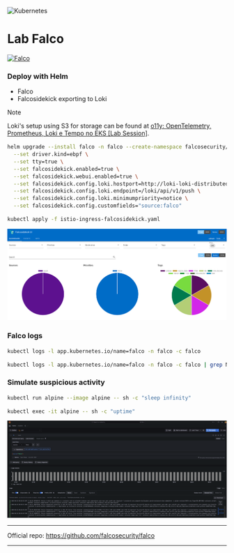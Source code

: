 ![Kubernetes](https://img.shields.io/badge/kubernetes-%23326ce5.svg?style=for-the-badge&logo=kubernetes&logoColor=white)

# Lab Falco

[![Falco](https://falco.org/img/brand/falco-horizontal-color.svg)](https://falco.org)

### Deploy with Helm

- Falco
- Falcosidekick exporting to Loki

> [!NOTE]
> Loki's setup using S3 for storage can be found at [o11y: OpenTelemetry, Prometheus, Loki e Tempo no EKS [Lab Session]](https://dev.to/aws-builders/o11y-opentelemetry-prometheus-loki-e-tempo-no-eks-lab-session-2o4b).

```sh
helm upgrade --install falco -n falco --create-namespace falcosecurity/falco \
  --set driver.kind=ebpf \
  --set tty=true \
  --set falcosidekick.enabled=true \
  --set falcosidekick.webui.enabled=true \
  --set falcosidekick.config.loki.hostport=http://loki-loki-distributed-gateway.o11y.svc.cluster.local:80 \
  --set falcosidekick.config.loki.endpoint=/loki/api/v1/push \
  --set falcosidekick.config.loki.minimumpriority=notice \
  --set falcosidekick.config.customfields="source:falco"
```
```sh
kubectl apply -f istio-ingress-falcosidekick.yaml
```

![Falcosidekick_ui](./img/Falcosidekick_ui.png)

### Falco logs

```sh
kubectl logs -l app.kubernetes.io/name=falco -n falco -c falco
```
```sh
kubectl logs -l app.kubernetes.io/name=falco -n falco -c falco | grep Notice
```

### Simulate suspicious activity

```sh
kubectl run alpine --image alpine -- sh -c "sleep infinity"
```
```sh
kubectl exec -it alpine -- sh -c "uptime"
```

![Grafana_Loki](./img/Loki.png)

---

Official repo: https://github.com/falcosecurity/falco

---